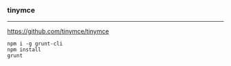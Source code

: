 ### tinymce
---
https://github.com/tinymce/tinymce

```
npm i -g grunt-cli
npm install
grunt
```

```
```

```
```


